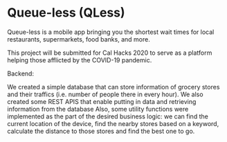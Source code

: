 # Queue-less (QLess)
Queue-less is a mobile app bringing you the shortest wait times for local restaurants, supermarkets, food banks, and more.

This project will be submitted for Cal Hacks 2020 to serve as a platform helping those afflicted by the COVID-19 pandemic.

Backend:

We created a simple database that can store information of grocery stores and their traffics (i.e. number of people there in every hour). 
We also created some REST APIS that enable putting in data and retrieving information from the database
Also, some utility functions were implemented as the part of the desired business logic: we can find the current location of the device, find the nearby stores based on a keyword, calculate the distance to those stores and find the best one to go.
